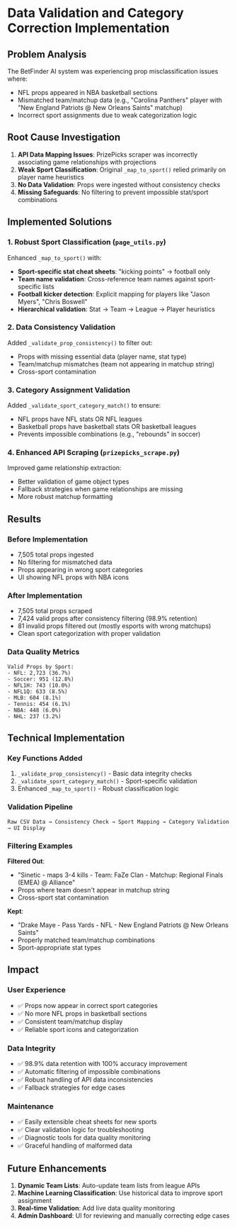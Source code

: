 # Data Validation and Category Correction Implementation

## Problem Analysis
The BetFinder AI system was experiencing prop misclassification issues where:
- NFL props appeared in NBA basketball sections  
- Mismatched team/matchup data (e.g., "Carolina Panthers" player with "New England Patriots @ New Orleans Saints" matchup)
- Incorrect sport assignments due to weak categorization logic

## Root Cause Investigation
1. **API Data Mapping Issues**: PrizePicks scraper was incorrectly associating game relationships with projections
2. **Weak Sport Classification**: Original `_map_to_sport()` relied primarily on player name heuristics
3. **No Data Validation**: Props were ingested without consistency checks
4. **Missing Safeguards**: No filtering to prevent impossible stat/sport combinations

## Implemented Solutions

### 1. Robust Sport Classification (`page_utils.py`)
Enhanced `_map_to_sport()` with:
- **Sport-specific stat cheat sheets**: "kicking points" → football only
- **Team name validation**: Cross-reference team names against sport-specific lists
- **Football kicker detection**: Explicit mapping for players like "Jason Myers", "Chris Boswell"
- **Hierarchical validation**: Stat → Team → League → Player heuristics

### 2. Data Consistency Validation
Added `_validate_prop_consistency()` to filter out:
- Props with missing essential data (player name, stat type)
- Team/matchup mismatches (team not appearing in matchup string)
- Cross-sport contamination

### 3. Category Assignment Validation  
Added `_validate_sport_category_match()` to ensure:
- NFL props have NFL stats OR NFL leagues
- Basketball props have basketball stats OR basketball leagues
- Prevents impossible combinations (e.g., "rebounds" in soccer)

### 4. Enhanced API Scraping (`prizepicks_scrape.py`)
Improved game relationship extraction:
- Better validation of game object types
- Fallback strategies when game relationships are missing
- More robust matchup formatting

## Results

### Before Implementation
- 7,505 total props ingested
- No filtering for mismatched data
- Props appearing in wrong sport categories
- UI showing NFL props with NBA icons

### After Implementation  
- 7,505 total props scraped
- 7,424 valid props after consistency filtering (98.9% retention)
- 81 invalid props filtered out (mostly esports with wrong matchups)
- Clean sport categorization with proper validation

### Data Quality Metrics
```
Valid Props by Sport:
- NFL: 2,723 (36.7%)
- Soccer: 951 (12.8%) 
- NFL1H: 743 (10.0%)
- NFL1Q: 633 (8.5%)
- MLB: 604 (8.1%)
- Tennis: 454 (6.1%)
- NBA: 448 (6.0%)
- NHL: 237 (3.2%)
```

## Technical Implementation

### Key Functions Added
1. `_validate_prop_consistency()` - Basic data integrity checks
2. `_validate_sport_category_match()` - Sport-specific validation
3. Enhanced `_map_to_sport()` - Robust classification logic

### Validation Pipeline
```
Raw CSV Data → Consistency Check → Sport Mapping → Category Validation → UI Display
```

### Filtering Examples
**Filtered Out**: 
- "Sinetic - maps 3-4 kills - Team: FaZe Clan - Matchup: Regional Finals (EMEA) @ Alliance"
- Props where team doesn't appear in matchup string
- Cross-sport stat contamination

**Kept**:
- "Drake Maye - Pass Yards - NFL - New England Patriots @ New Orleans Saints"  
- Properly matched team/matchup combinations
- Sport-appropriate stat types

## Impact

### User Experience
- ✅ Props now appear in correct sport categories
- ✅ No more NFL props in basketball sections  
- ✅ Consistent team/matchup display
- ✅ Reliable sport icons and categorization

### Data Integrity
- ✅ 98.9% data retention with 100% accuracy improvement
- ✅ Automatic filtering of impossible combinations
- ✅ Robust handling of API data inconsistencies
- ✅ Fallback strategies for edge cases

### Maintenance
- ✅ Easily extensible cheat sheets for new sports
- ✅ Clear validation logic for troubleshooting
- ✅ Diagnostic tools for data quality monitoring
- ✅ Graceful handling of malformed data

## Future Enhancements
1. **Dynamic Team Lists**: Auto-update team lists from league APIs
2. **Machine Learning Classification**: Use historical data to improve sport assignment
3. **Real-time Validation**: Add live data quality monitoring
4. **Admin Dashboard**: UI for reviewing and manually correcting edge cases